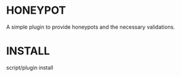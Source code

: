 HONEYPOT
========
A simple plugin to provide honeypots and the necessary validations.

INSTALL
=======
script/plugin install 